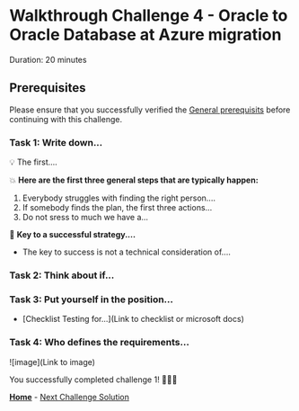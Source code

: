 # Walkthrough Challenge 4 - Oracle to Oracle Database at Azure migration

Duration: 20 minutes

## Prerequisites

Please ensure that you successfully verified the [General prerequisits](../../Readme.md#general-prerequisites) before continuing with this challenge.

### **Task 1: Write down...**

💡 The first....

💥 **Here are the first three general steps that are typically happen:** 
1. Everybody struggles with finding the right person....
2. If somebody finds the plan, the first three actions...
3. Do not sress to much we have a...

🔑 **Key to a successful strategy....**
- The key to success is not a technical consideration of....

### **Task 2: Think about if...**


### **Task 3: Put yourself in the position...**

* [Checklist Testing for...](Link to checklist or microsoft docs)

### Task 4: Who defines the requirements...


![image](Link to image)


You successfully completed challenge 1! 🚀🚀🚀

 **[Home](../../Readme.md)** - [Next Challenge Solution](../challenge-2/solution.md)